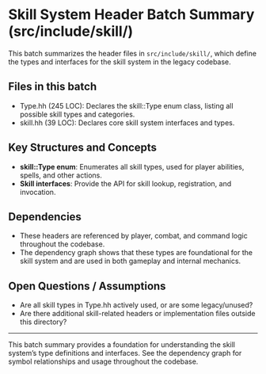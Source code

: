 # Skill System Header Batch Summary (src/include/skill/)

This batch summarizes the header files in `src/include/skill/`, which define the types and interfaces for the skill system in the legacy codebase.

## Files in this batch
- Type.hh (245 LOC): Declares the skill::Type enum class, listing all possible skill types and categories.
- skill.hh (39 LOC): Declares core skill system interfaces and types.

## Key Structures and Concepts
- **skill::Type enum**: Enumerates all skill types, used for player abilities, spells, and other actions.
- **Skill interfaces**: Provide the API for skill lookup, registration, and invocation.

## Dependencies
- These headers are referenced by player, combat, and command logic throughout the codebase.
- The dependency graph shows that these types are foundational for the skill system and are used in both gameplay and internal mechanics.

## Open Questions / Assumptions
- Are all skill types in Type.hh actively used, or are some legacy/unused?
- Are there additional skill-related headers or implementation files outside this directory?

---

This batch summary provides a foundation for understanding the skill system’s type definitions and interfaces. See the dependency graph for symbol relationships and usage throughout the codebase.
